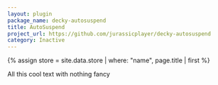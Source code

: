 ```yaml
---
layout: plugin
package_name: decky-autosuspend
title: AutoSuspend
project_url: https://github.com/jurassicplayer/decky-autosuspend
category: Inactive
---
```

{% assign store = site.data.store | where: "name", page.title | first %}

All this cool text with nothing fancy